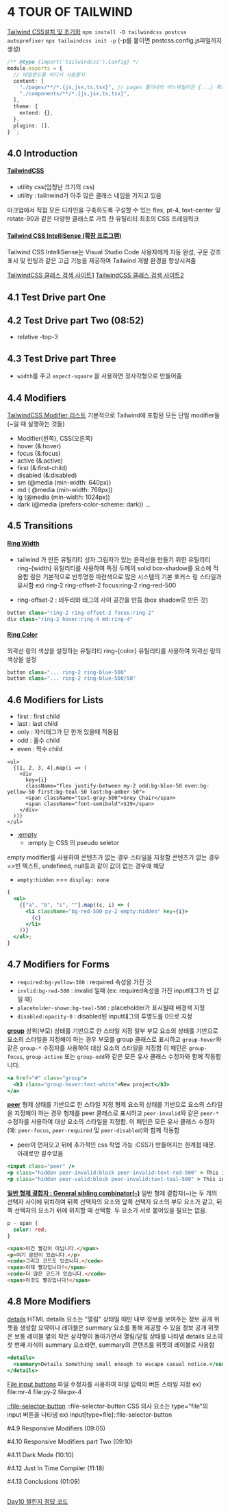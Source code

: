 # 4 TOUR OF TAILWIND

[Tailwind CSS설치 및 초기화](https://tailwindcss.com/docs/installation/using-postcss)
`npm install -D tailwindcss postcss autoprefixer`
`npx tailwindcss init -p`
(-p를 붙이면 postcss.config.js파일까지 생성)

```ts
/** @type {import('tailwindcss').Config} */
module.exports = {
  // 테일윈드를 어디서 사용할지
  content: [
    "./pages/**/*.{js,jsx,ts,tsx}", // pages 폴더내의 어느파일이든 {...} 확장자들 파일에 테일윈드 사용할 것이다.
    "./components/**/*.{js,jsx,ts,tsx}",
  ],
  theme: {
    extend: {},
  },
  plugins: [],
}``;
```

## 4.0 Introduction

#### [TailwindCSS](https://tailwindcss.com)

- utility css(엄청난 크기의 css)
- utility : tailnwind가 아주 많은 클래스 네임을 가지고 있음

마크업에서 직접 모든 디자인을 구축하도록 구성할 수 있는 flex, pt-4, text-center 및 rotate-90과 같은 다양한 클래스로 가득 찬 유틸리티 최초의 CSS 프레임워크

#### [Tailwind CSS IntelliSense (확장 프로그램)](https://marketplace.visualstudio.com/items?itemName=bradlc.vscode-tailwindcss)

Tailwind CSS IntelliSense는 Visual Studio Code 사용자에게 자동 완성, 구문 강조 표시 및 린팅과 같은 고급 기능을 제공하여 Tailwind 개발 환경을 향상시켜줌

[TailwindCSS 클래스 검색 사이트1](https://tailwind.spacet.me/)
[TailwindCSS 클래스 검색 사이트2](https://tailwind.build/classes)

## 4.1 Test Drive part One

## 4.2 Test Drive part Two (08:52)

- relative -top-3

## 4.3 Test Drive part Three

- `width`를 주고 `aspect-square` 을 사용하면 정사각형으로 만들어줌

## 4.4 Modifiers

[TailwindCSS Modifier 리스트](https://tailwindcss.com/docs/hover-focus-and-other-states#quick-reference)
기본적으로 Tailwind에 포함된 모든 단일 modifier들
(~일 때 실행하는 것들)

- Modifier(왼쪽), CSS(오른쪽)
- hover (&:hover)
- focus (&:focus)
- active (&:active)
- first (&:first-child)
- disabled (&:disabled)
- sm (@media (min-width: 640px))
- md ( @media (min-width: 768px))
- lg (@media (min-width: 1024px))
- dark (@media (prefers-color-scheme: dark))
  ...

## 4.5 Transitions

#### [Ring Width](https://tailwindcss.com/docs/ring-width)

- tailwind 가 만든 유틸리티
  상자 그림자가 있는 윤곽선을 만들기 위한 유틸리티
  ring-{width} 유틸리티를 사용하여 특정 두께의 solid box-shadow를 요소에 적용합
  링은 기본적으로 반투명한 파란색으로 많은 시스템의 기본 포커스 링 스타일과 유사함
  ex) ring-2 ring-offset-2 focus:ring-2 ring-red-500

- ring-offset-2 : 테두리와 태그의 사이 공간을 만듬 (box shadow로 만든 것)

```js
button class="ring-2 ring-offset-2 focus:ring-2"
div class="ring-2 hover:ring-4 md:ring-4"
```

#### [Ring Color](https://tailwindcss.com/docs/ring-color)

외곽선 링의 색상을 설정하는 유틸리티
ring-{color} 유틸리티를 사용하여 외곽선 링의 색상을 설정

```js
button class="... ring-2 ring-blue-500"
button class="... ring-2 ring-blue-500/50"
```

## 4.6 Modifiers for Lists

- first : first child
- last : last child
- only : 자식태그가 단 한개 있을때 적용됨
- odd : 홀수 child
- even : 짝수 child

```tsx
<ul>
  {[1, 2, 3, 4].map(i => (
    <div
      key={i}
      className="flex justify-between my-2 odd:bg-blue-50 even:bg-yellow-50 first:bg-teal-50 last:bg-amber-50">
      <span className="text-gray-500">Grey Chair</span>
      <span className="font-semibold">$19</span>
    </div>
  ))}
</ul>
```

- [:empty](https://tailwindcss.com/docs/hover-focus-and-other-states#empty)
  - :empty 는 CSS 의 pseudo seletor

empty modifier를 사용하여 콘텐츠가 없는 경우 스타일을 지정함
콘텐츠가 없는 경우=>빈 텍스트, undefined, null등과 같이 값이 없는 경우에 해당

- `empty:hidden` === `display: none`

```jsx
{
  <ul>
    {["a", "b", "c", ""].map((c, i) => (
      <li className="bg-red-500 py-2 empty:hidden" key={i}>
        {c}
      </li>
    ))}
  </ul>;
}
```

## 4.7 Modifiers for Forms

- `required:bg-yellow-300` : required 속성을 가진 것
- `invlid:bg-red-500` : invalid 일때 (ex: required속성을 가진 input태그가 빈 값일 때)
- `placeholder-shown:bg-teal-500` : placeholder가 표시될때 배경색 지정
- `disabled:opacity-0` : disabled된 input태그의 투명도를 0으로 지정

[**group**](https://tailwindcss.com/docs/hover-focus-and-other-states#styling-based-on-parent-state)
상위(부모) 상태를 기반으로 한 스타일 지정
일부 부모 요소의 상태를 기반으로 요소의 스타일을 지정해야 하는 경우 부모를 group 클래스로 표시하고 `group-hover`와 같은 `group-*` 수정자를 사용하여 대상 요소의 스타일을 지정함
이 패턴은 `group-focus`, `group-active` 또는 `group-odd`와 같은 모든 유사 클래스 수정자와 함께 작동합니다.

```jsx
<a href="#" class="group">
  <h3 class="group-hover:text-white">New project</h3>
</a>
```

[**peer**](https://tailwindcss.com/docs/hover-focus-and-other-states#styling-based-on-sibling-state)
형제 상태를 기반으로 한 스타일 지정
형제 요소의 상태를 기반으로 요소의 스타일을 지정해야 하는 경우 형제를 peer 클래스로 표시하고 `peer-invalid`와 같은 `peer-*` 수정자를 사용하여 대상 요소의 스타일을 지정함.
이 패턴은 모든 유사 클래스 수정자(예: `peer-focus`, `peer-required` 및 `peer-disabled`)와 함께 작동함

- peer이 먼저오고 뒤에 추가적인 css 작업 가능 :CSS가 만들어지는 한계점 때문. 아래로만 갈수있음

```jsx
<input class="peer" />
<p class="hidden peer-invalid:block peer-invalid:text-red-500" > This input is invalid</ p>
<p class="hidden peer-valid:block peer-invalid:text-teal-500" > This input is valid</ p>
```

[**일반 형제 결합자 : General sibling combinator(`~`)**](https://developer.mozilla.org/en-US/docs/Web/CSS/General_sibling_combinator)
일반 형제 결합자(~)는 두 개의 선택자 사이에 위치하여 뒤쪽 선택자의 요소와 앞쪽 선택자 요소의 부모 요소가 같고, 뒤쪽 선택자의 요소가 뒤에 위치할 때 선택함.
두 요소가 서로 붙어있을 필요는 없음.

```css
p ~ span {
  color: red;
}
```

```html
<span>이건 빨강이 아닙니다.</span>
<p>여기 문단이 있습니다.</p>
<code>그리고 코드도 있습니다.</code>
<span>이제 빨강입니다!</span>
<code>더 많은 코드가 있습니다.</code>
<span>이것도 빨강입니다!</span>
```

## 4.8 More Modifiers

[details](https://developer.mozilla.org/ko/docs/Web/HTML/Element/details)
HTML details 요소는 "열림" 상태일 때만 내부 정보를 보여주는 정보 공개 위젯을 생성함
요약이나 레이블은 summary 요소를 통해 제공할 수 있음
정보 공개 위젯은 보통 레이블 옆의 작은 삼각형이 돌아가면서 열림/닫힘 상태를 나타냄
details 요소의 첫 번째 자식이 summary 요소라면, summary의 콘텐츠를 위젯의 레이블로 사용함

```jsx
<details>
  <summary>Details Something small enough to escape casual notice.</summary>
</details>
```

[File input buttons](https://tailwindcss.com/docs/hover-focus-and-other-states?email=george%40krugerindustrial&password=Bosco#file-input-buttons)
파일 수정자를 사용하여 파일 입력의 버튼 스타일 지정
ex) file:mr-4 file:py-2 file:px-4

[::file-selector-button](https://developer.mozilla.org/en-US/docs/Web/CSS/::file-selector-button)
::file-selector-button CSS 의사 요소는 type="file"의 input 버튼을 나타냄
ex) input[type=file]::file-selector-button

#4.9 Responsive Modifiers (09:05)

#4.10 Responsive Modifiers part Two (09:10)

#4.11 Dark Mode (10:10)

#4.12 Just In Time Compiler (11:18)

#4.13 Conclusions (01:09)

```

```

[Day10 챌린지 정답 코드](https://play.tailwindcss.com/Dkf2vDpjGL?layout=preview)
